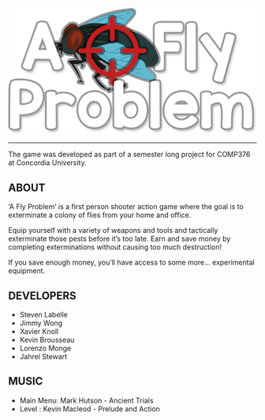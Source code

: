 <p align="center">
  <img src="./TeamProject/Assets/Images/GameLogo.png" />
</p>

---
The game was developed as part of a semester long project for COMP376 at Concordia University.

## **ABOUT**
‘A Fly Problem’ is a first person shooter action game where the goal is to exterminate a colony of flies from your home and office. 

Equip yourself with a variety of weapons and tools and tactically exterminate those pests before it’s too late. Earn and save money by completing exterminations without causing too much destruction!

If you save enough money, you’ll have access to some more… experimental equipment.
## **DEVELOPERS**
- Steven Labelle
- Jimmy Wong
- Xavier Knoll
- Kevin Brousseau
- Lorenzo Monge
- Jahrel Stewart

## **MUSIC**
- Main Menu: Mark Hutson - Ancient Trials
- Level : Kevin Macleod - Prelude and Action
